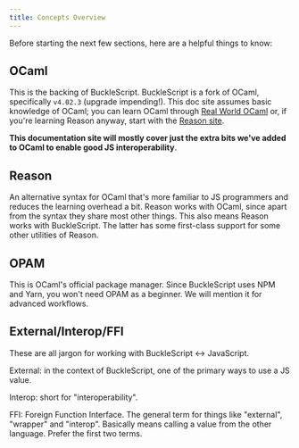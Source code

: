 ```yaml
---
title: Concepts Overview
---
```


Before starting the next few sections, here are a helpful things to know:

## OCaml

This is the backing of BuckleScript. BuckleScript is a fork of OCaml, specifically `v4.02.3` (upgrade impending!). This doc site assumes basic knowledge of OCaml; you can learn OCaml through [Real World OCaml](https://realworldocaml.org/) or, if you're learning Reason anyway, start with the [Reason site](https://reasonml.github.io/).

**This documentation site will mostly cover just the extra bits we've added to OCaml to enable good JS interoperability**.

## Reason

An alternative syntax for OCaml that's more familiar to JS programmers and reduces the learning overhead a bit. Reason works with OCaml, since apart from the syntax they share most other things. This also means Reason works with BuckleScript. The latter has some first-class support for some other utilities of Reason.

## OPAM

This is OCaml's official package manager. Since BuckleScript uses NPM and Yarn, you won't need OPAM as a beginner. We will mention it for advanced workflows.

## External/Interop/FFI

These are all jargon for working with BuckleScript <-> JavaScript.

External: in the context of BuckleScript, one of the primary ways to use a JS value.

Interop: short for "interoperability".

FFI: Foreign Function Interface. The general term for things like "external", "wrapper" and "interop". Basically means calling a value from the other language. Prefer the first two terms.

